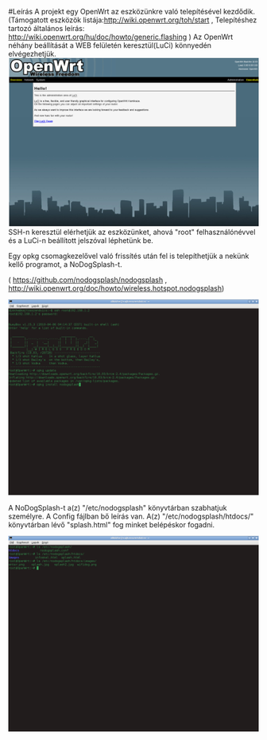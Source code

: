 #Leírás
A projekt egy OpenWrt az eszközünkre való telepítésével kezdődik.
(Támogatott eszközök listája:http://wiki.openwrt.org/toh/start , 
Telepítéshez tartozó általános leírás: http://wiki.openwrt.org/hu/doc/howto/generic.flashing )
     Az OpenWrt néhány beállítását a WEB felületén keresztül(LuCi) könnyedén elvégezhetjük.
![Alt text](https://github.com/mZoltan05/freewifi/blob/master/OpenWrt.png "LuCi")
SSH-n keresztül elérhetjük az eszközünket, ahová "root" felhasználónévvel és a LuCi-n beállított 
jelszóval léphetünk be.

Egy opkg csomagkezelővel való frissítés után fel is telepíthetjük a nekünk kellő programot, a NoDogSplash-t.

( https://github.com/nodogsplash/nodogsplash , http://wiki.openwrt.org/doc/howto/wireless.hotspot.nodogsplash)

![Alt text](https://github.com/mZoltan05/freewifi/blob/master/sshOpenWrt.png "sshnopenwrt")

A NoDogSplash-t a(z) "/etc/nodogsplash" könyvtárban szabhatjuk személyre.
A Config fájlban bő leírás van. A(z) "/etc/nodogsplash/htdocs/" könyvtárban lévő "splash.html" fog minket belépéskor fogadni.

![Alt text](https://github.com/mZoltan05/freewifi/blob/master/nodogsplash.png "nodogsplash")





